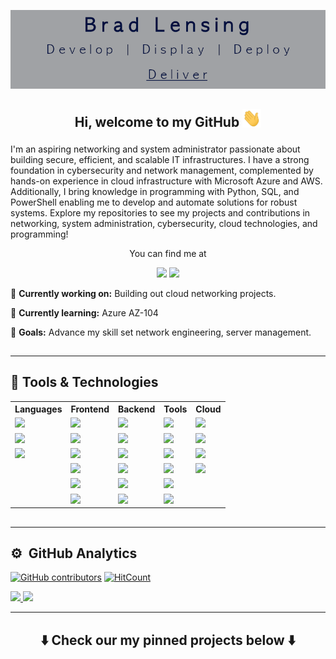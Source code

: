 <div align='center'>

[![Header](./resources/images/gitBanner-02.png 'Header')]()

</div>

## <p align='center'> Hi, welcome to my GitHub <img src="./resources/images/wave.gif" width="30px"></p>

I'm an aspiring networking and system administrator passionate about building secure, efficient, and scalable IT infrastructures. I have a strong foundation in cybersecurity and network management, complemented by hands-on experience in cloud infrastructure with Microsoft Azure and AWS. Additionally, I bring knowledge in programming with Python, SQL, and PowerShell enabling me to develop and automate solutions for robust systems. Explore my repositories to see my projects and contributions in networking, system administration, cybersecurity, cloud technologies, and programming!

<div align='center'>

You can find me at

<a href="https://twitter.com/bradlensing" target="_blank"><img src='https://img.shields.io/badge/-Twitter-informational?style=for-the-badge&logo=twitter&logoColor=white&color=1DA1F2'></a> <a href="https://www.linkedin.com/in/blensing/" target="_blank"><img src='https://img.shields.io/badge/-LinkedIn-informational?style=for-the-badge&logo=linkedin&logoColor=white&color=0A66C2'></a>

<div>

<div align='left'>

🌱 **Currently working on:** Building out cloud networking projects.

🧠 **Currently learning:** Azure AZ-104

📒 **Goals:** Advance my skill set network engineering, server management.


## <hr>

## 🔧 **Tools & Technologies**

</div>

<table align='center'>
    <tr>
        <th>Languages</th>
        <th>Frontend</th>
        <th>Backend</th>
        <th>Tools</th>
        <th>Cloud</th>
    </tr>
    <tr>
        <td><img src='https://img.shields.io/badge/-JavaScript-informational?style=flat&logo=javascript&logoColor=black&color=F7DF1E'></td>
        <td><img src='https://img.shields.io/badge/-HTML5-informational?style=flat&logo=html5&logoColor=black&color=E34F26'></td>
        <td><img src='https://img.shields.io/badge/-NodeJS-informational?style=flat&logo=node.js&logoColor=black&color=339933'></td>
        <td><img src='https://img.shields.io/badge/-Git-informational?style=flat&logo=git&logoColor=black&color=F05032'></td>
        <td><img src='https://img.shields.io/badge/-Netlify-informational?style=flat&logo=netlify&logoColor=black&color=00C7B7'></td>
    </tr>
    <tr>
        <td><img src='https://img.shields.io/badge/-Python-informational?style=flat&logo=python&logoColor=black&color=3776AB'></td>
        <td><img src='https://img.shields.io/badge/-CSS3-informational?style=flat&logo=css3&logoColor=black&color=1572B6'></td>
        <td><img src='https://img.shields.io/badge/-Express-informational?style=flat&logo=express&logoColor=white&color=000000'></td>
        <td><img src='https://img.shields.io/badge/-GitHub-informational?style=flat&logo=github&logoColor=white&color=181717'></td>
        <td><img src='https://img.shields.io/badge/-Heroku-informational?style=flat&logo=heroku&logoColor=black&color=430098'></td>
    </tr>
    <tr>
        <td><img src='https://img.shields.io/badge/-R Lang-informational?style=flat&logo=r&logoColor=black&color=276DC3'></td>
        <td><img src='https://img.shields.io/badge/-SASS-informational?style=flat&logo=sass&logoColor=black&color=CC6699'></td>
        <td><img src='https://img.shields.io/badge/-GraphQL-informational?style=flat&logo=graphql&logoColor=black&color=E10098'></td>
        <td><img src='https://img.shields.io/badge/-VS Code-informational?style=flat&logo=visual-studio-code&logoColor=black&color=007ACC'></td>
        <td><img src='https://img.shields.io/badge/-AWS-informational?style=flat&logo=amazon-aws&logoColor=white&color=232F3E'></td>
    </tr>
    <tr>
        <td></td>
        <td><img src='https://img.shields.io/badge/-Bootstrap-informational?style=flat&logo=bootstrap&logoColor=black&color=7952B3'></td>
        <td><img src='https://img.shields.io/badge/-MongoDB-informational?style=flat&logo=mongodb&logoColor=black&color=47A248'></td>
        <td><img src='https://img.shields.io/badge/-Jupyter-informational?style=flat&logo=jupyter&logoColor=black&color=F37626'></td>
        <td><img src='https://img.shields.io/badge/-Firebase-informational?style=flat&logo=firebase&logoColor=black&color=FFCA28'></td>
    </tr>
    <tr>
        <td></td>
        <td><img src='https://img.shields.io/badge/-React-informational?style=flat&logo=react&logoColor=black&color=61DAFB'></td>
        <td><img src='https://img.shields.io/badge/-PostgreSQL-informational?style=flat&logo=postgresql&logoColor=black&color=336791'></td>
        <td><img src='https://img.shields.io/badge/-Docker-informational?style=flat&logo=docker&logoColor=black&color=2496ED'></td>
        <td></td>
    </tr>
    <tr>
        <td></td>
        <td><img src='https://img.shields.io/badge/-NextJS-informational?style=flat&logo=next.js&logoColor=white&color=000000'></td>
        <td><img src='https://img.shields.io/badge/-MySQL-informational?style=flat&logo=mysql&logoColor=black&color=4479A1'></td>
        <td><img src='https://img.shields.io/badge/-Airflow-informational?style=flat&logo=apache-airflow&logoColor=black&color=017CEE'></td>
        <td></td>
    </tr>
</table>

## <hr>

<div align='left'>

## ⚙️ &nbsp;GitHub Analytics

[![GitHub contributors](https://img.shields.io/github/contributors/bradlensing/bradlensing)](https://github.com/bradlensing/bradlensing/graphs/contributors)
[![HitCount](https://views.whatilearened.today/views/github/bradlensing/bradlensing.svg)](https://github.com/bradlensing/bradlensing)

<p>
<a href="https://github.com/bradlensing">
  <img height="120em" src="https://github-readme-stats-eight-theta.vercel.app/api?username=bradlensing&show_icons=true&theme=algolia&include_all_commits=true&count_private=true"/>
</a>
<a href="https://github.com/bradlensing">
  <img height="120em" src="https://github-readme-stats-eight-theta.vercel.app/api/top-langs/?username=bradlensing&count_private=true&layout=compact&langs_count=8&theme=algolia"/>
</a>
</p>

</div>
<hr>

## <p align='center'>⬇️ Check our my pinned projects below ⬇️</p>

<!-- links badges-->

<!-- icons with padding -->

[1.1]: https://cdn2.iconfinder.com/data/icons/social-media-2285/512/1_Twitter3_colored_svg-128.png
[2.1]: http://i.imgur.com/0o48UoR.png 'github icon with padding'

<!-- icons without padding -->

[1.0]: https://cdn.jsdelivr.net/npm/simple-icons@v4/icons/simpleicons.svg
[1.2]: http://i.imgur.com/wWzX9uB.png 'twitter icon without padding'
[2.2]: http://i.imgur.com/9I6NRUm.png 'github icon without padding'
[3.2]: https://raw.githubusercontent.com/MartinHeinz/MartinHeinz/master/linkedin-3-16.png 'LinkedIn icon without padding'

<!-- links to your social media accounts -->

[1]: https://twitter.com/Martin_Heinz_
[2]: https://github.com/MartinHeinz
[3]: https://www.linkedin.com/in/heinz-martin/

<!-- Resources -->
<!-- Icons: https://simpleicons.org/ -->
<!-- GitHub Stats: https://github.com/anuraghazra/github-readme-stats -->
<!-- Emojis: https://emojipedia.org/emoji/ -->
<!-- HTML Emojis: https://www.fileformat.info/index.htm -->
<!-- Shields: https://shields.io/ -->
<!-- Awesome GitHub Profile README: https://github.com/abhisheknaiidu/awesome-github-profile-readme -->
